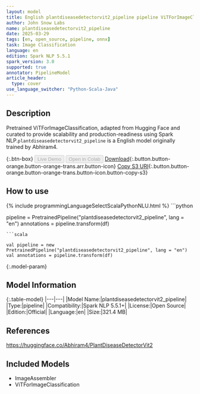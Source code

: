 ```yaml
---
layout: model
title: English plantdiseasedetectorvit2_pipeline pipeline ViTForImageClassification from Abhiram4
author: John Snow Labs
name: plantdiseasedetectorvit2_pipeline
date: 2025-03-29
tags: [en, open_source, pipeline, onnx]
task: Image Classification
language: en
edition: Spark NLP 5.5.1
spark_version: 3.0
supported: true
annotator: PipelineModel
article_header:
  type: cover
use_language_switcher: "Python-Scala-Java"
---
```


## Description

Pretrained ViTForImageClassification, adapted from Hugging Face and curated to provide scalability and production-readiness using Spark NLP.`plantdiseasedetectorvit2_pipeline` is a English model originally trained by Abhiram4.

{:.btn-box}
<button class="button button-orange" disabled>Live Demo</button>
<button class="button button-orange" disabled>Open in Colab</button>
[Download](https://s3.amazonaws.com/auxdata.johnsnowlabs.com/public/models/plantdiseasedetectorvit2_pipeline_en_5.5.1_3.0_1743266519455.zip){:.button.button-orange.button-orange-trans.arr.button-icon}
[Copy S3 URI](s3://auxdata.johnsnowlabs.com/public/models/plantdiseasedetectorvit2_pipeline_en_5.5.1_3.0_1743266519455.zip){:.button.button-orange.button-orange-trans.button-icon.button-copy-s3}

## How to use



<div class="tabs-box" markdown="1">
{% include programmingLanguageSelectScalaPythonNLU.html %}
```python

pipeline = PretrainedPipeline("plantdiseasedetectorvit2_pipeline", lang = "en")
annotations =  pipeline.transform(df)   

```
```scala

val pipeline = new PretrainedPipeline("plantdiseasedetectorvit2_pipeline", lang = "en")
val annotations = pipeline.transform(df)

```
</div>

{:.model-param}
## Model Information

{:.table-model}
|---|---|
|Model Name:|plantdiseasedetectorvit2_pipeline|
|Type:|pipeline|
|Compatibility:|Spark NLP 5.5.1+|
|License:|Open Source|
|Edition:|Official|
|Language:|en|
|Size:|321.4 MB|

## References

https://huggingface.co/Abhiram4/PlantDiseaseDetectorVit2

## Included Models

- ImageAssembler
- ViTForImageClassification